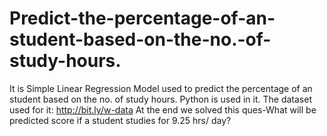 # Predict-the-percentage-of-an-student-based-on-the-no.-of-study-hours.
It is Simple Linear Regression Model used to predict the percentage of an student based on the no. of study hours.
Python is used in it.
The dataset used for it: http://bit.ly/w-data
At the end we solved this ques-What will be predicted score if a student studies for 9.25 hrs/ day?
